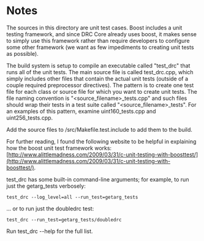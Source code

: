# Notes
The sources in this directory are unit test cases.  Boost includes a
unit testing framework, and since DRC Core already uses boost, it makes
sense to simply use this framework rather than require developers to
configure some other framework (we want as few impediments to creating
unit tests as possible).

The build system is setup to compile an executable called "test_drc"
that runs all of the unit tests.  The main source file is called
test_drc.cpp, which simply includes other files that contain the
actual unit tests (outside of a couple required preprocessor
directives).  The pattern is to create one test file for each class or
source file for which you want to create unit tests.  The file naming
convention is "<source_filename>_tests.cpp" and such files should wrap
their tests in a test suite called "<source_filename>_tests".  For an
examples of this pattern, examine uint160_tests.cpp and
uint256_tests.cpp.

Add the source files to /src/Makefile.test.include to add them to the build.

For further reading, I found the following website to be helpful in
explaining how the boost unit test framework works:
[http://www.alittlemadness.com/2009/03/31/c-unit-testing-with-boosttest/](http://www.alittlemadness.com/2009/03/31/c-unit-testing-with-boosttest/).

test_drc has some built-in command-line arguments; for
example, to run just the getarg_tests verbosely:

    test_drc --log_level=all --run_test=getarg_tests

... or to run just the doubledrc test:

    test_drc --run_test=getarg_tests/doubledrc

Run  test_drc --help   for the full list.

